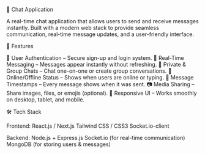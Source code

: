 💬 Chat Application

A real-time chat application that allows users to send and receive messages instantly. Built with a modern web stack to provide seamless communication, real-time message updates, and a user-friendly interface.

🚀 Features

🔐 User Authentication – Secure sign-up and login system.
💬 Real-Time Messaging – Messages appear instantly without refreshing.
👤 Private & Group Chats – Chat one-on-one or create group conversations.
📡 Online/Offline Status – Shows when users are online or typing.
📅 Message Timestamps – Every message shows when it was sent.
📷 Media Sharing – Share images, files, or emojis (optional).
📱 Responsive UI – Works smoothly on desktop, tablet, and mobile.

🛠️ Tech Stack

Frontend:
React.js / Next.js
Tailwind CSS / CSS3
Socket.io-client

Backend:
Node.js + Express.js
Socket.io (for real-time communication)
MongoDB (for storing users & messages)
